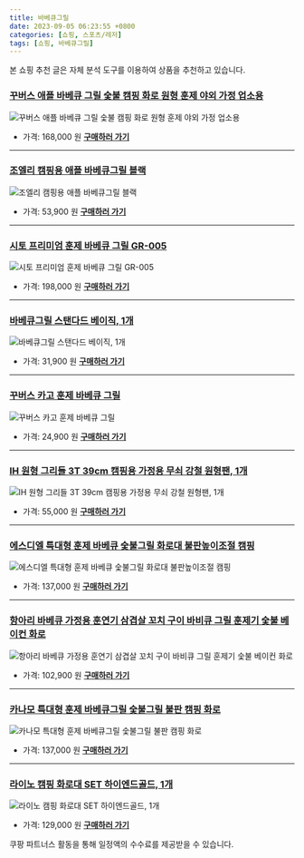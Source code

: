 ```yaml
---
title: 바베큐그릴
date: 2023-09-05 06:23:55 +0800
categories: [쇼핑, 스포츠/레저]
tags: [쇼핑, 바베큐그릴]
---
```

본 쇼핑 추천 글은 자체 분석 도구를 이용하여 상품을 추천하고 있습니다.
### [꾸버스 애플 바베큐 그릴 숯불 캠핑 화로 원형 훈제 야외 가정 업소용](https://link.coupang.com/re/AFFSDP?lptag=AF1030537&pageKey=7475378471&itemId=19514475513&vendorItemId=4140029085&traceid=V0-153-2f85495dd81ad25d&clickBeacon=hRvQswJNrSQzHD34%2BcOjOUfkuKNoXDhq4GR%2FZUTkEH%2B8yJfmKe9UsNl4R%2FY8DCZ%2FkBV5WTCTa1je25GPmHH9IzqAJpyIOFTSVk4SbRJih4b0X1mXQzP28kbSNVRNn78Tsrv8RHeQU20Ct0zaOLTLaLPGwcu2v3hjCU8ygDKcUfIqrE6V9%2FdM%2Bwq6LGAR5UlETZ2pyYs9fB8XwSvkboyWa%2Ba%2FhuB4mhkOz%2BCqwYJ88tDFZk2sg4%2B8ZpldCkJEj3Q%2FRMTZe4zTOZ8VsRbBtPEqmZIYgkCsWuO0m%2BISinlbXlURwoxZmudvKRwL1mQ0f9D7wHBdNUfGtWt30s4%2Fea0sZ3o8YRl6NRXQl8gCex5DAMaIA0RlQ6gMgBw3Jd7ikvtiAFjKbB4gbhasr6VcTx7eKpW5%2FG%2Fxx%2BoERBts7fvC75gXdctwkVxc1wCKjUUqL2jsE9Znj6Ffl9ILCS9Nal%2FnGrExfLrB9mBrqsgZzeQcvHH8zM4tMexYb2oJE7eVCxaTiv2FIoicaB9AWBIIRjRIHTaS0EqY4y2mXvLGARp%2BcLC%2F1O2C88A9c7zKYnazJ2bVAIhQi%2F5ABGER3v9dBg2ofinbs6sPxVXfQujj6SSXA6qPRv1fnMjCH%2B0CoONJdvkwaWYypoZkd7V0%2FjsUWGxObf%2BoAtbiDXtPh39QvIT7cRI83fgWhSPRUmA7NOIUhXivc0QQdj2iESIgi7j3q50qdzIWvsNAisrGhAcNhQn2xV0JO7cdcV7c7JxVlFCn97b0IkWOT0jlb%2FpaN%2Bt3k08%2Fs1MPWsaVzTjiS%2FGfZofBnCLoaKXwDOWnfzXJK7Zw0LUcogydlKx2cxqDE4uIBVCidDS9mWKErl%2FIPlG6kZC5OVO0rJz9ku1u2Gckitf96LRY&requestid=20230907062355272074104721&token=31850C%7CMIXED)
![꾸버스 애플 바베큐 그릴 숯불 캠핑 화로 원형 훈제 야외 가정 업소용](https://ads-partners.coupang.com/image1/e-4hPFoJxYb6Wyd-e_VnaDINp6u-WL2N1OdphWPYVR5m1UCvVrbxzgYSCGswMh3HhCvr3NUMjgaiKYl8419WDnwpKpmiYKSE0935ndLL8rBN2TyzXTd0T8JOjfw-ZubuU0iMCtZsvQl0wEQ0k7tQUPAOaA5nKA58_Yhacm8BmtALxk1Ill4uR5rVFaxkmv1riFbKOEAE9CHBn8OWtw4CacG4HU5GlwHzYKorW9PcGknJEG7v1ldxMya4hn5Lzijm_OcHcL4ggn63iRbX2RC1kVO4KP6Sbl9AB048zTTSojlMqMPm)
- 가격: 168,000 원
[**구매하러 가기**](https://link.coupang.com/re/AFFSDP?lptag=AF1030537&pageKey=7475378471&itemId=19514475513&vendorItemId=4140029085&traceid=V0-153-2f85495dd81ad25d&clickBeacon=hRvQswJNrSQzHD34%2BcOjOUfkuKNoXDhq4GR%2FZUTkEH%2B8yJfmKe9UsNl4R%2FY8DCZ%2FkBV5WTCTa1je25GPmHH9IzqAJpyIOFTSVk4SbRJih4b0X1mXQzP28kbSNVRNn78Tsrv8RHeQU20Ct0zaOLTLaLPGwcu2v3hjCU8ygDKcUfIqrE6V9%2FdM%2Bwq6LGAR5UlETZ2pyYs9fB8XwSvkboyWa%2Ba%2FhuB4mhkOz%2BCqwYJ88tDFZk2sg4%2B8ZpldCkJEj3Q%2FRMTZe4zTOZ8VsRbBtPEqmZIYgkCsWuO0m%2BISinlbXlURwoxZmudvKRwL1mQ0f9D7wHBdNUfGtWt30s4%2Fea0sZ3o8YRl6NRXQl8gCex5DAMaIA0RlQ6gMgBw3Jd7ikvtiAFjKbB4gbhasr6VcTx7eKpW5%2FG%2Fxx%2BoERBts7fvC75gXdctwkVxc1wCKjUUqL2jsE9Znj6Ffl9ILCS9Nal%2FnGrExfLrB9mBrqsgZzeQcvHH8zM4tMexYb2oJE7eVCxaTiv2FIoicaB9AWBIIRjRIHTaS0EqY4y2mXvLGARp%2BcLC%2F1O2C88A9c7zKYnazJ2bVAIhQi%2F5ABGER3v9dBg2ofinbs6sPxVXfQujj6SSXA6qPRv1fnMjCH%2B0CoONJdvkwaWYypoZkd7V0%2FjsUWGxObf%2BoAtbiDXtPh39QvIT7cRI83fgWhSPRUmA7NOIUhXivc0QQdj2iESIgi7j3q50qdzIWvsNAisrGhAcNhQn2xV0JO7cdcV7c7JxVlFCn97b0IkWOT0jlb%2FpaN%2Bt3k08%2Fs1MPWsaVzTjiS%2FGfZofBnCLoaKXwDOWnfzXJK7Zw0LUcogydlKx2cxqDE4uIBVCidDS9mWKErl%2FIPlG6kZC5OVO0rJz9ku1u2Gckitf96LRY&requestid=20230907062355272074104721&token=31850C%7CMIXED)
---
### [조엘리 캠핑용 애플 바베큐그릴 블랙](https://link.coupang.com/re/AFFSDP?lptag=AF1030537&pageKey=6262330132&itemId=12757914324&vendorItemId=80024150507&traceid=V0-153-fb7422ae012430e6&requestid=20230907062355272074104721&token=31850C%7CMIXED)
![조엘리 캠핑용 애플 바베큐그릴 블랙](https://ads-partners.coupang.com/image1/6Sm-YxwTHuo6Cssa6VdLI5blDeWPThQK6KC70BSMmoqq0a9wSHxJYEKvg9-S9A5c-oNWCwbXhyA0_AjVxrnVgxdaYN6BKGjV5_msuKr2eZo05H1bJtXGDEGKmrwSoLEzkV3uGYNfixoePr5V1darjLbbiWdrZRaaIcPsJsTGd7w_4_0EoeWjCR0sOyHuvWO8Ox1y6WESjSzocjvx_B45KWl6JNEYLn8mGSLWuDyuFEXMb0PWcRtADsh2zv94ytIJvMGBaWjyUa6kckW7JsY-Ug==)
- 가격: 53,900 원
[**구매하러 가기**](https://link.coupang.com/re/AFFSDP?lptag=AF1030537&pageKey=6262330132&itemId=12757914324&vendorItemId=80024150507&traceid=V0-153-fb7422ae012430e6&requestid=20230907062355272074104721&token=31850C%7CMIXED)
---
### [시토 프리미엄 훈제 바베큐 그릴 GR-005](https://link.coupang.com/re/AFFSDP?lptag=AF1030537&pageKey=6925333664&itemId=16738284140&vendorItemId=83920137801&traceid=V0-153-509d0eb648cbbacf&requestid=20230907062355272074104721&token=31850C%7CMIXED)
![시토 프리미엄 훈제 바베큐 그릴 GR-005](https://ads-partners.coupang.com/image1/vvVsV-10pzoDmrfqvv2HiITdvciLECSlKq5a-SzESuDrkSUPVTMijOn0SmzAvd5hxqoxgSUbodJadD3E20AD_rEoIUuYKobNuNhJzBofMxJ8qp4VQ0UwB33i3lImtSKngZ5PebuJEpZffQF4yF7tYwNTmwtgM6PYc9_P4kajPiMwUfkxFfGPwjuaAizkGvtbXECXzgGxdXSJQOqfg40TKHQHqcJSwnqyyt7tvu4kpSByRL-GJ4FMcHXAGapRRxyCfjSqOzw-9pPA0OKgKCVseQPIovUl2lBlRJj2dK_RR3YM)
- 가격: 198,000 원
[**구매하러 가기**](https://link.coupang.com/re/AFFSDP?lptag=AF1030537&pageKey=6925333664&itemId=16738284140&vendorItemId=83920137801&traceid=V0-153-509d0eb648cbbacf&requestid=20230907062355272074104721&token=31850C%7CMIXED)
---
### [바베큐그릴 스탠다드 베이직, 1개](https://link.coupang.com/re/AFFSDP?lptag=AF1030537&pageKey=5201947215&itemId=7251983684&vendorItemId=74543417160&traceid=V0-153-d1bdb0e5e532b4db&clickBeacon=hRvQswJNrSQzHD34%2BcOjOUfkuKNoXDhq4GR%2FZUTkEH%2B8yJfmKe9UsNl4R%2FY8DCZ%2FkBV5WTCTa1je25GPmHH9IzqAJpyIOFTSVk4SbRJih4azLvf27%2BGNCsDd4OjCtemrsrv8RHeQU20Ct0zaOLTLaMJF9aQ8c1nwvoMszKfoI0H%2BNTbV8erdvTOJ7RRUz5cFTZ2pyYs9fB8XwSvkboyWa%2Ba%2FhuB4mhkOz%2BCqwYJ88tDFZk2sg4%2B8ZpldCkJEj3Q%2F5vR6kdj5ZrZ%2FGo0%2FmsgEci58YTMZ9n%2FcrU27RZWcuMirO3yUBPksOy94HEq0zmvF38KIucdmfZ5Dt%2BMSF8wDWYy1t1ANPRYRYKN%2FV%2BW4y8ENQve%2F7Egl7RRD%2B4Ew0vWI04P%2BcQZbgiPpvQMEuQtldhrguZp%2B5TWio8E6ewyGOvWJUZJD5ohRP7x%2BNhqZcRb%2Bo5ElHgVRG0J81dcAUxP%2FzPbw2zW2fkdar1KXsPICG0qROvOeAUzEM8ZgKBSSWAtLZpqSai7aqqYgn76Kn8yOisjEGpW53R%2BWB2tYM9toILpIL1EDoB85F8UTW5E3JHaV6F4KukP%2BRLyAFmqkF0smC5sT18KWDh1ZpE7P5dYjhP%2FnXh%2BTv5zBnIFdtJ8vPTb7GGlZ91nmb6Ejm31nuyXUYamxhF8w72xNHz%2B3jSDvQxJ4rwShCOUTnVOTGqKcZkJ5sI%2FyNUPaBXTT42XhsR5cDeZoEGHLqFrY2RP3g61r6AcDNFKH6WBbEPEiWxjkQGz1rthphNtKpXDUXVChsAH%2FLeGUEzqA7P%2BFGyGYYvN4fGe7FJ1szJyPuGXNsflJIgvLm0IZbA2Q9lHjgVjaUjMuViorfW7c0bPJIKPf23%2FC%2FHOmOj3nEVbhsku3qVfmaoEN&requestid=20230907062355272074104721&token=31850C%7CMIXED)
![바베큐그릴 스탠다드 베이직, 1개](https://ads-partners.coupang.com/image1/xuJgJWz9n5xCtaIjxoQ848huRlHbrekZAgBGX_7znbwOu5yMHgNeAb2ncC21Hu6vSdMLSEB9-7yqCh7nojoD1uix1blkVkjprhOyXR8KF22rMBykMm13VMAnsf5zh2EYuNFmjmbzSNmXxKAHGzroTNVhduM8enhOu6kEMkaoN64QOO4ep3JhmCVHyR62aW6JHkl1l9YoHV7TFewuzUIqRNCuu5KOQsvhiIJKkboKOYXRT0IdQr4T3rV3dDJn7AEHSpyTndGc9zc2TuQ9Kx_JxHNL0hwn)
- 가격: 31,900 원
[**구매하러 가기**](https://link.coupang.com/re/AFFSDP?lptag=AF1030537&pageKey=5201947215&itemId=7251983684&vendorItemId=74543417160&traceid=V0-153-d1bdb0e5e532b4db&clickBeacon=hRvQswJNrSQzHD34%2BcOjOUfkuKNoXDhq4GR%2FZUTkEH%2B8yJfmKe9UsNl4R%2FY8DCZ%2FkBV5WTCTa1je25GPmHH9IzqAJpyIOFTSVk4SbRJih4azLvf27%2BGNCsDd4OjCtemrsrv8RHeQU20Ct0zaOLTLaMJF9aQ8c1nwvoMszKfoI0H%2BNTbV8erdvTOJ7RRUz5cFTZ2pyYs9fB8XwSvkboyWa%2Ba%2FhuB4mhkOz%2BCqwYJ88tDFZk2sg4%2B8ZpldCkJEj3Q%2F5vR6kdj5ZrZ%2FGo0%2FmsgEci58YTMZ9n%2FcrU27RZWcuMirO3yUBPksOy94HEq0zmvF38KIucdmfZ5Dt%2BMSF8wDWYy1t1ANPRYRYKN%2FV%2BW4y8ENQve%2F7Egl7RRD%2B4Ew0vWI04P%2BcQZbgiPpvQMEuQtldhrguZp%2B5TWio8E6ewyGOvWJUZJD5ohRP7x%2BNhqZcRb%2Bo5ElHgVRG0J81dcAUxP%2FzPbw2zW2fkdar1KXsPICG0qROvOeAUzEM8ZgKBSSWAtLZpqSai7aqqYgn76Kn8yOisjEGpW53R%2BWB2tYM9toILpIL1EDoB85F8UTW5E3JHaV6F4KukP%2BRLyAFmqkF0smC5sT18KWDh1ZpE7P5dYjhP%2FnXh%2BTv5zBnIFdtJ8vPTb7GGlZ91nmb6Ejm31nuyXUYamxhF8w72xNHz%2B3jSDvQxJ4rwShCOUTnVOTGqKcZkJ5sI%2FyNUPaBXTT42XhsR5cDeZoEGHLqFrY2RP3g61r6AcDNFKH6WBbEPEiWxjkQGz1rthphNtKpXDUXVChsAH%2FLeGUEzqA7P%2BFGyGYYvN4fGe7FJ1szJyPuGXNsflJIgvLm0IZbA2Q9lHjgVjaUjMuViorfW7c0bPJIKPf23%2FC%2FHOmOj3nEVbhsku3qVfmaoEN&requestid=20230907062355272074104721&token=31850C%7CMIXED)
---
### [꾸버스 카고 훈제 바베큐 그릴](https://link.coupang.com/re/AFFSDP?lptag=AF1030537&pageKey=6875781652&itemId=16462893852&vendorItemId=83652877235&traceid=V0-153-1c042472700b2776&requestid=20230907062355272074104721&token=31850C%7CMIXED)
![꾸버스 카고 훈제 바베큐 그릴](https://ads-partners.coupang.com/image1/Oi1U5W-u8Pd2hmE0Ol6sz6_-IpLkYPXFLxUMOiqLy59CEEX0wfjFkWQ3fLSFCqgqT4Sv0senLZFix1Zltv4UTyERnKyr-wc1dz38kIKzRbTK7nK9At645J4Ur9akfzMp6M2J8sh8O4sQgu7L7CcLDE8mGtz6QBHEyiPqlGO6tKvowtB1WK8MRKy7pF_Rz5edwUResHhIqDe1qOHO95yxCIyQmHJPxX_N_UWgo82QkBLwnF1aB7hmCcYECbwVwGZ3UAVMy_2Tcbxh9b8Nu3eg1Q==)
- 가격: 24,900 원
[**구매하러 가기**](https://link.coupang.com/re/AFFSDP?lptag=AF1030537&pageKey=6875781652&itemId=16462893852&vendorItemId=83652877235&traceid=V0-153-1c042472700b2776&requestid=20230907062355272074104721&token=31850C%7CMIXED)
---
### [IH 원형 그리들 3T 39cm 캠핑용 가정용 무쇠 강철 원형팬, 1개](https://link.coupang.com/re/AFFSDP?lptag=AF1030537&pageKey=7127271327&itemId=17859773956&vendorItemId=85578150342&traceid=V0-153-5169e4c294d3dcb6&clickBeacon=hRvQswJNrSQzHD34%2BcOjOUfkuKNoXDhq4GR%2FZUTkEH%2B8yJfmKe9UsNl4R%2FY8DCZ%2FkBV5WTCTa1je25GPmHH9IzqAJpyIOFTSVk4SbRJih4bbvgdX5Jvz%2B2dCzQL2UXYLsrv8RHeQU20Ct0zaOLTLaGLYe203kckgyl2MXKBo8829vffxg8Dq4rQXuc9qYPqzTZ2pyYs9fB8XwSvkboyWa%2Ba%2FhuB4mhkOz%2BCqwYJ88tDFZk2sg4%2B8ZpldCkJEj3Q%2FuLYt4Iuewr6lIRpsljhJofBilDSzO0VjxvhzQofmt8vF8Cu1f4NJn%2FtU2wVjVwMGmZr7N0%2Fa7zQcaCZ3h3vmHHU%2Bs3CvNr79ucD52uR%2FqgoWT5AsiOHr5g8m0uUKbj5j13NT1ZrqyBVuq9BxsHQbYSi50hqi3GKvWV2M9f3P0bpQJJBdqzfYLYq7r%2FriFnwnc6QBrySLYjy8jTBs0CC%2B2xuGt%2BAglw7CPXdqIH17u9iROvOeAUzEM8ZgKBSSWAtLZpqSai7aqqYgn76Kn8yOisjEGpW53R%2BWB2tYM9toILpIL1EDoB85F8UTW5E3JHaV6F4KukP%2BRLyAFmqkF0smC5sT18KWDh1ZpE7P5dYjhP%2FnXh%2BTv5zBnIFdtJ8vPTb7GGlZ91nmb6Ejm31nuyXUYamxhF8w72xNHz%2B3jSDvQxJ4rwShCOUTnVOTGqKcZkJ5sI%2FyNUPaBXTT42XhsR5cDeZoEGHLqFrY2RP3g61r6AcDNFKH6WBbEPEiWxjkQGz1rthphNtKpXDUXVChsAH%2FLeGUEzqA7P%2BFGyGYYvN4fGe7FJ1szJyPuGXNsflJIgvLm0IZbA2Q9lHjgVjaUjMuViorfW7c0bPJIKPf23%2FC%2FHOmOj3nEVbhsku3qVfmaoEN&requestid=20230907062355272074104721&token=31850C%7CMIXED)
![IH 원형 그리들 3T 39cm 캠핑용 가정용 무쇠 강철 원형팬, 1개](https://ads-partners.coupang.com/image1/NHfO-iXqi0sW55NiNMQt1IrqQv8gNqIO4OI21bR2ih8g13rzkd_T82nTrwyPIKMg7bskLDPiM1EZAGmLBsp-rnF-_v1E-C94IvTy2gHa8cCBQSOhVEESzV1Zbqr1JcSfUzjdpINu5vezHA0YIOHQp7LXFR3U11Tun4BZFzhsgzHUi84SSdQXL4Io1_tsvz6Y438b9pxsdNx3MJXO-p-pUs2PbgFD4_EIuUtflN-qC1D-4mrl0Jv16I7IEO0aH8ge3sPKTasYwW5lrPd6h03NyFCPYvJssp3fgVZGHDJpWlZmCfqTMA==)
- 가격: 55,000 원
[**구매하러 가기**](https://link.coupang.com/re/AFFSDP?lptag=AF1030537&pageKey=7127271327&itemId=17859773956&vendorItemId=85578150342&traceid=V0-153-5169e4c294d3dcb6&clickBeacon=hRvQswJNrSQzHD34%2BcOjOUfkuKNoXDhq4GR%2FZUTkEH%2B8yJfmKe9UsNl4R%2FY8DCZ%2FkBV5WTCTa1je25GPmHH9IzqAJpyIOFTSVk4SbRJih4bbvgdX5Jvz%2B2dCzQL2UXYLsrv8RHeQU20Ct0zaOLTLaGLYe203kckgyl2MXKBo8829vffxg8Dq4rQXuc9qYPqzTZ2pyYs9fB8XwSvkboyWa%2Ba%2FhuB4mhkOz%2BCqwYJ88tDFZk2sg4%2B8ZpldCkJEj3Q%2FuLYt4Iuewr6lIRpsljhJofBilDSzO0VjxvhzQofmt8vF8Cu1f4NJn%2FtU2wVjVwMGmZr7N0%2Fa7zQcaCZ3h3vmHHU%2Bs3CvNr79ucD52uR%2FqgoWT5AsiOHr5g8m0uUKbj5j13NT1ZrqyBVuq9BxsHQbYSi50hqi3GKvWV2M9f3P0bpQJJBdqzfYLYq7r%2FriFnwnc6QBrySLYjy8jTBs0CC%2B2xuGt%2BAglw7CPXdqIH17u9iROvOeAUzEM8ZgKBSSWAtLZpqSai7aqqYgn76Kn8yOisjEGpW53R%2BWB2tYM9toILpIL1EDoB85F8UTW5E3JHaV6F4KukP%2BRLyAFmqkF0smC5sT18KWDh1ZpE7P5dYjhP%2FnXh%2BTv5zBnIFdtJ8vPTb7GGlZ91nmb6Ejm31nuyXUYamxhF8w72xNHz%2B3jSDvQxJ4rwShCOUTnVOTGqKcZkJ5sI%2FyNUPaBXTT42XhsR5cDeZoEGHLqFrY2RP3g61r6AcDNFKH6WBbEPEiWxjkQGz1rthphNtKpXDUXVChsAH%2FLeGUEzqA7P%2BFGyGYYvN4fGe7FJ1szJyPuGXNsflJIgvLm0IZbA2Q9lHjgVjaUjMuViorfW7c0bPJIKPf23%2FC%2FHOmOj3nEVbhsku3qVfmaoEN&requestid=20230907062355272074104721&token=31850C%7CMIXED)
---
### [에스디엘 특대형 훈제 바베큐 숯불그릴 화로대 불판높이조절 캠핑](https://link.coupang.com/re/AFFSDP?lptag=AF1030537&pageKey=1268157092&itemId=2271896308&vendorItemId=4351581338&traceid=V0-153-d7a81bcc685eb432&requestid=20230907062355272074104721&token=31850C%7CMIXED)
![에스디엘 특대형 훈제 바베큐 숯불그릴 화로대 불판높이조절 캠핑](https://ads-partners.coupang.com/image1/NJ7-Dnb2RY1zn_aANGKjweVKe4SjY17mIdcGYBlHkRj8l6rcAFNLruGM7WuiHeYImS2dc7OFP9UohAtDAugyYfbmyFaqL-InMaAcMI2O-HkaxZNRVwSnUYr23WUmQlnGRPGPjsqceH3uyq779Qv3y5LpWJLvnFXn6BvFhw6Fpjeuqm-KX_kyxoctORggAZgSdmiKQZuByQgQ82YRblCNXt1ol9uTFPl9S_XFyuMZLoL4yPpYMKx4BT9kDtM9Wmm081gPfDz83mnjsegmZLjAbj9_BkomRpRMWK_t_Sk3Hg==)
- 가격: 137,000 원
[**구매하러 가기**](https://link.coupang.com/re/AFFSDP?lptag=AF1030537&pageKey=1268157092&itemId=2271896308&vendorItemId=4351581338&traceid=V0-153-d7a81bcc685eb432&requestid=20230907062355272074104721&token=31850C%7CMIXED)
---
### [항아리 바베큐 가정용 훈연기 삼겹살 꼬치 구이 바비큐 그릴 훈제기 숯불 베이컨 화로](https://link.coupang.com/re/AFFSDP?lptag=AF1030537&pageKey=7425427102&itemId=19273152279&vendorItemId=86389639516&traceid=V0-153-90992e5548179a68&clickBeacon=hRvQswJNrSQzHD34%2BcOjOUfkuKNoXDhq4GR%2FZUTkEH%2B8yJfmKe9UsNl4R%2FY8DCZ%2FkBV5WTCTa1je25GPmHH9IzqAJpyIOFTSVk4SbRJih4ZZRtU%2Ffo77%2FC2nu%2F0z1sDRsrv8RHeQU20Ct0zaOLTLaK3NA8DZpFh8BMTVvdVE2B0yldcsuoUs8FBSi3F7VP3DTZ2pyYs9fB8XwSvkboyWa%2Ba%2FhuB4mhkOz%2BCqwYJ88tDFZk2sg4%2B8ZpldCkJEj3Q%2FEKQDk9Xp0%2B1nF%2BuClXyZeexywwkK4UQm8vfHWBsP%2FOymbht9qKBMynDSFKqTe2yh38KIucdmfZ5Dt%2BMSF8wDWUVo%2B1aQZNt0gC%2FdegAM%2Fla0%2B8fI%2FyKaD3zS%2B6tK2vl504P%2BcQZbgiPpvQMEuQtldhrguZp%2B5TWio8E6ewyGOvWJd3RndMiGnYaB0zKGkQNj9ObOzF%2BdfVT6e1XOgP6opA52HYE90JCQEFPwY2N5ydCROvOeAUzEM8ZgKBSSWAtLZpqSai7aqqYgn76Kn8yOisjEGpW53R%2BWB2tYM9toILpIL1EDoB85F8UTW5E3JHaV6F4KukP%2BRLyAFmqkF0smC5sT18KWDh1ZpE7P5dYjhP%2FnXh%2BTv5zBnIFdtJ8vPTb7GGlZ91nmb6Ejm31nuyXUYamxhF8w72xNHz%2B3jSDvQxJ4rwShCOUTnVOTGqKcZkJ5sI%2FyNUPaBXTT42XhsR5cDeZoEGHLqFrY2RP3g61r6AcDNFKH6WBbEPEiWxjkQGz1rthphNtKpXDUXVChsAH%2FLeGUEzqA7P%2BFGyGYYvN4fGe7FJ1szJyPuGXNsflJIgvLm0IZbA2Q9lHjgVjaUjMuViorfW7c0bPJIKPf23%2FC%2FHOmOj3nEVbhsku3qVfmaoEN&requestid=20230907062355272074104721&token=31850C%7CMIXED)
![항아리 바베큐 가정용 훈연기 삼겹살 꼬치 구이 바비큐 그릴 훈제기 숯불 베이컨 화로](https://ads-partners.coupang.com/image1/2SauibhryYTSHnIc2UaH1Z7O8j49dkejm88wGzDlnrHYEY-RGueskGxLNO1E_Y1uXEBac-tIxc2DsiOVNJRYyIQbwiM_a3DurMzJLNEyLTioQoHcYQdmPN4jfjkeTx86x69f1oPdwQzJVjQ25P4Bx2IR5G-t0K82f4Sv6rBPY0CSsqQNA8npsnzDpwmeD48KKSZljX-6f4giOAaQy3WGBCwmY9BNSfXmMEVg_7JhmVHKF3i4O1TWyWLzydk3mx1nlfEijjhbU8tX_HZ99HeYVd1-pPkVTZ-tuYE19C1oUCOpXSze8w==)
- 가격: 102,900 원
[**구매하러 가기**](https://link.coupang.com/re/AFFSDP?lptag=AF1030537&pageKey=7425427102&itemId=19273152279&vendorItemId=86389639516&traceid=V0-153-90992e5548179a68&clickBeacon=hRvQswJNrSQzHD34%2BcOjOUfkuKNoXDhq4GR%2FZUTkEH%2B8yJfmKe9UsNl4R%2FY8DCZ%2FkBV5WTCTa1je25GPmHH9IzqAJpyIOFTSVk4SbRJih4ZZRtU%2Ffo77%2FC2nu%2F0z1sDRsrv8RHeQU20Ct0zaOLTLaK3NA8DZpFh8BMTVvdVE2B0yldcsuoUs8FBSi3F7VP3DTZ2pyYs9fB8XwSvkboyWa%2Ba%2FhuB4mhkOz%2BCqwYJ88tDFZk2sg4%2B8ZpldCkJEj3Q%2FEKQDk9Xp0%2B1nF%2BuClXyZeexywwkK4UQm8vfHWBsP%2FOymbht9qKBMynDSFKqTe2yh38KIucdmfZ5Dt%2BMSF8wDWUVo%2B1aQZNt0gC%2FdegAM%2Fla0%2B8fI%2FyKaD3zS%2B6tK2vl504P%2BcQZbgiPpvQMEuQtldhrguZp%2B5TWio8E6ewyGOvWJd3RndMiGnYaB0zKGkQNj9ObOzF%2BdfVT6e1XOgP6opA52HYE90JCQEFPwY2N5ydCROvOeAUzEM8ZgKBSSWAtLZpqSai7aqqYgn76Kn8yOisjEGpW53R%2BWB2tYM9toILpIL1EDoB85F8UTW5E3JHaV6F4KukP%2BRLyAFmqkF0smC5sT18KWDh1ZpE7P5dYjhP%2FnXh%2BTv5zBnIFdtJ8vPTb7GGlZ91nmb6Ejm31nuyXUYamxhF8w72xNHz%2B3jSDvQxJ4rwShCOUTnVOTGqKcZkJ5sI%2FyNUPaBXTT42XhsR5cDeZoEGHLqFrY2RP3g61r6AcDNFKH6WBbEPEiWxjkQGz1rthphNtKpXDUXVChsAH%2FLeGUEzqA7P%2BFGyGYYvN4fGe7FJ1szJyPuGXNsflJIgvLm0IZbA2Q9lHjgVjaUjMuViorfW7c0bPJIKPf23%2FC%2FHOmOj3nEVbhsku3qVfmaoEN&requestid=20230907062355272074104721&token=31850C%7CMIXED)
---
### [카나모 특대형 훈제 바베큐그릴 숯불그릴 불판 캠핑 화로](https://link.coupang.com/re/AFFSDP?lptag=AF1030537&pageKey=5563641406&itemId=8835468535&vendorItemId=83542381573&traceid=V0-153-46f77bd1c24659c6&requestid=20230907062355272074104721&token=31850C%7CMIXED)
![카나모 특대형 훈제 바베큐그릴 숯불그릴 불판 캠핑 화로](https://ads-partners.coupang.com/image1/5rGjUQc1nAcF5Tod5uDn5utK-iVEiEQ8R6422-FxosfOkf76c8GxQFFIPxQ5oNEjst0hbFdHDBtMbfu6vvi0tY_L-pSRuH_vdI2coXPheOgC0N2AhdocZ-Xs86r2eTLwrL28vdVZwwLJLRZAvEeQ84a3SuT0zIOP89H71I3XhtiOzyZgBlX_RLJyqM7nnNAYh9hVlzGVbzjtqEtcvoBeMQu9W4ZTKa0Tui9BJlYNncIZfqb2WJUJGeXERevcV6RwfutehQnRGEbbGif19-q-cKBYzKXz7cqHEdg1MofdY_0=)
- 가격: 137,000 원
[**구매하러 가기**](https://link.coupang.com/re/AFFSDP?lptag=AF1030537&pageKey=5563641406&itemId=8835468535&vendorItemId=83542381573&traceid=V0-153-46f77bd1c24659c6&requestid=20230907062355272074104721&token=31850C%7CMIXED)
---
### [라이노 캠핑 화로대 SET 하이엔드골드, 1개](https://link.coupang.com/re/AFFSDP?lptag=AF1030537&pageKey=7350571283&itemId=18914204119&vendorItemId=80746610744&traceid=V0-153-a6bc653ba5151a19&clickBeacon=hRvQswJNrSQzHD34%2BcOjOUfkuKNoXDhq4GR%2FZUTkEH%2B8yJfmKe9UsNl4R%2FY8DCZ%2FkBV5WTCTa1je25GPmHH9IzqAJpyIOFTSVk4SbRJih4biHdNKp%2FOWwMCNYg5er1pesrv8RHeQU20Ct0zaOLTLaL6BlYtsN3XoWljXBVD4w1IY6NQhBoY438PGUgqQtq3LTZ2pyYs9fB8XwSvkboyWa%2Ba%2FhuB4mhkOz%2BCqwYJ88tDFZk2sg4%2B8ZpldCkJEj3Q%2FMUwF589AGnJe1HRG0ihhiKN9gL57ABsZx8n7gC982Gi4lGJCRSmmHKuaPA3o%2FCCD38KIucdmfZ5Dt%2BMSF8wDWdHy%2FaYDSUruKJZGzOiBO19dWzEdkws9ciy%2Fh56651OJ04P%2BcQZbgiPpvQMEuQtldhrguZp%2B5TWio8E6ewyGOvVTegEpWpGbHv3b4BojypEfAMOyp7RB2yYJgS%2Bzp2MlqVE2pATbn%2FpJndVu%2F14ynXiK7cvtsWosaP%2Br0EMncAlKpNInlSpuxP9ApNusAS9XLQY1Z%2BhDM6rmVBI4OOMLsFpsLbZQLMEkP2y9naIptNSZmyO%2FJxkysgtf3576P57LEjAomAc%2FO3ECVYvYnUb86b029BK%2FQO0ZvNSrSufaq7tnEZ8uOPqkG%2FimHBQChT3Y9LQ26FOsF%2Fxy8odjkcYCFZ2p0mGpXEAEs%2BwnTTfmDHrJmtuj37NmjrDObDXeJOlMogJyy50CZGNHyXZKigM9cXcbGnL9%2FTvjP%2FC7Pp6EyFCJRklK%2FLjcgYh%2BC6f86BcFz42EsTzrPX6SYQSogSh2UbDsGsc0Zmuinwfrg7jhcNlsDFo2muobKW0557tlXLswj%2BaxBjpBcyRLDWJbc3bgno%2BzH%2BRRttXcbsRXzS1urgdk&requestid=20230907062355272074104721&token=31850C%7CMIXED)
![라이노 캠핑 화로대 SET 하이엔드골드, 1개](https://ads-partners.coupang.com/image1/zVov0gZfuNe9k1ikzQ7m1lQ6ASFiuEtjgjfqi-sY6oZCZYqGlkq_RRzf5OEmKVieoSAiGlmAtrsGOIOcr_w3PHLeGrKo2tkTxNUXnlHSz6syDnneKZRiM1XJdtKeyL3F9PwinUqyFsG2kbxtLbg8jZfoIh4QrkREEHVyc1ONXkLv2wPydUiIOCbOzHRaXWpSdgxVDn-ullNuPDIY8txtuE2oovlwod0U1VvFe4OW6aYJcYznas3Q6ShM3gY3cCw7zgoMPWeFkn_Rf8OpIU74jzovf8cfEx6j-r7H_eqmzkqNQ84wAA==)
- 가격: 129,000 원
[**구매하러 가기**](https://link.coupang.com/re/AFFSDP?lptag=AF1030537&pageKey=7350571283&itemId=18914204119&vendorItemId=80746610744&traceid=V0-153-a6bc653ba5151a19&clickBeacon=hRvQswJNrSQzHD34%2BcOjOUfkuKNoXDhq4GR%2FZUTkEH%2B8yJfmKe9UsNl4R%2FY8DCZ%2FkBV5WTCTa1je25GPmHH9IzqAJpyIOFTSVk4SbRJih4biHdNKp%2FOWwMCNYg5er1pesrv8RHeQU20Ct0zaOLTLaL6BlYtsN3XoWljXBVD4w1IY6NQhBoY438PGUgqQtq3LTZ2pyYs9fB8XwSvkboyWa%2Ba%2FhuB4mhkOz%2BCqwYJ88tDFZk2sg4%2B8ZpldCkJEj3Q%2FMUwF589AGnJe1HRG0ihhiKN9gL57ABsZx8n7gC982Gi4lGJCRSmmHKuaPA3o%2FCCD38KIucdmfZ5Dt%2BMSF8wDWdHy%2FaYDSUruKJZGzOiBO19dWzEdkws9ciy%2Fh56651OJ04P%2BcQZbgiPpvQMEuQtldhrguZp%2B5TWio8E6ewyGOvVTegEpWpGbHv3b4BojypEfAMOyp7RB2yYJgS%2Bzp2MlqVE2pATbn%2FpJndVu%2F14ynXiK7cvtsWosaP%2Br0EMncAlKpNInlSpuxP9ApNusAS9XLQY1Z%2BhDM6rmVBI4OOMLsFpsLbZQLMEkP2y9naIptNSZmyO%2FJxkysgtf3576P57LEjAomAc%2FO3ECVYvYnUb86b029BK%2FQO0ZvNSrSufaq7tnEZ8uOPqkG%2FimHBQChT3Y9LQ26FOsF%2Fxy8odjkcYCFZ2p0mGpXEAEs%2BwnTTfmDHrJmtuj37NmjrDObDXeJOlMogJyy50CZGNHyXZKigM9cXcbGnL9%2FTvjP%2FC7Pp6EyFCJRklK%2FLjcgYh%2BC6f86BcFz42EsTzrPX6SYQSogSh2UbDsGsc0Zmuinwfrg7jhcNlsDFo2muobKW0557tlXLswj%2BaxBjpBcyRLDWJbc3bgno%2BzH%2BRRttXcbsRXzS1urgdk&requestid=20230907062355272074104721&token=31850C%7CMIXED)


쿠팡 파트너스 활동을 통해 일정액의 수수료를 제공받을 수 있습니다.
